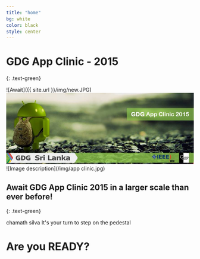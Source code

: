 ```yaml
---
title: "home"
bg: white
color: black
style: center
---
```



# **GDG** App Clinic - 2015
{: .text-green}

![Await]({{ site.url }}/img/new.JPG)
![Image description](/img/new.JPG)
![Image description](/img/app clinic.jpg)
## Await GDG App Clinic 2015 in a larger scale than ever before!
{: .text-green}

chamath silva
It's your turn to step on the pedestal

# Are you READY?


